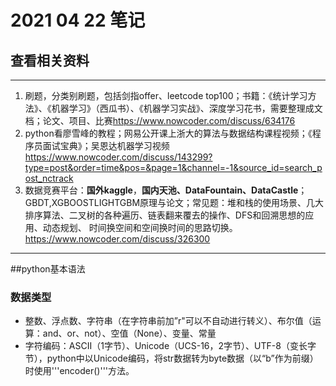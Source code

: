 # 2021 04 22 笔记
## 查看相关资料
***
1. 刷题，分类别刷题，包括剑指offer、leetcode top100；书籍：《统计学习方法》、《机器学习》（西瓜书）、《机器学习实战》、深度学习花书，需要整理成文档；论文、项目、比赛<https://www.nowcoder.com/discuss/634176>
2. python看廖雪峰的教程；网易公开课上浙大的算法与数据结构课程视频；《程序员面试宝典》；吴恩达机器学习视频<https://www.nowcoder.com/discuss/143299?type=post&order=time&pos=&page=1&channel=-1&source_id=search_post_nctrack>
3. 数据竞赛平台：**国外kaggle**，**国内天池、DataFountain、DataCastle**；GBDT,XGBOOSTLIGHTGBM原理与论文；常见题：堆和栈的使用场景、几大排序算法、二叉树的各种遍历、链表翻来覆去的操作、DFS和回溯思想的应用、动态规划、
时间换空间和空间换时间的思路切换。<https://www.nowcoder.com/discuss/326300>

***

##python基本语法
### 数据类型
  - 整数、浮点数、字符串（在字符串前加”r"可以不自动进行转义）、布尔值（运算：and、or、not）、空值（None）、变量、常量
  - 字符编码：ASCII（1字节）、Unicode（UCS-16，2字节）、UTF-8（变长字节），python中以Unicode编码，将str数据转为byte数据（以“b”作为前缀）时使用'''encoder()'''方法。
